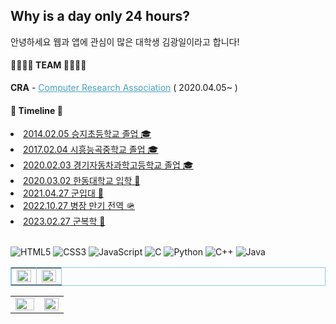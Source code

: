 <h2>Why is a day only 24 hours?</h2>
<p>안녕하세요 웹과 앱에 관심이 많은 대학생 김광일이라고 합니다!</p>
    
<h4>👨‍👨‍👦‍👦 TEAM 👨‍👨‍👦‍👦</h4>
<p><b>CRA</b> - <a href = "https://cra16.github.io" style = "color : rgb(76, 161, 195)"> Computer Research Association</a> ( 2020.04.05~ )</p>
    
<h4>🚗 Timeline 🚗</h4>
<u>
    <li>2014.02.05 승지초등학교 졸업 🎓</li>
    <li>2017.02.04 시흥능곡중학교 졸업 🎓</li>
    <li>2020.02.03 경기자동차과학고등학교 졸업 🎓</li>
    <li>2020.03.02 한동대학교 입학 🏫</li>
    <li>2021.04.27 군입대 🫡</li>
    <li>2022.10.27 병장 만기 전역 🪖</li>
    <li>2023.02.27 군복학 🏫</li>
</u>
<br>

![HTML5](https://img.shields.io/badge/-HTML5-F05032?style=for-the-badge&logo=html5&logoColor=white)
![CSS3](https://img.shields.io/badge/-CSS3-007ACC?style=for-the-badge&logo=css3)
![JavaScript](https://img.shields.io/badge/-JavaScript-yellow?style=for-the-badge&logo=javascript&logoColor=white)
![C](https://img.shields.io/badge/-C-0054FF?style=for-the-badge&logo=C&logoColor=ffffff)
![Python](https://img.shields.io/badge/-Python-2457BD?style=for-the-badge&logo=Python&logoColor=white)
![C++](https://img.shields.io/badge/-C++-00599C?style=for-the-badge&logo=cplusplus&logoColor=white)
![Java](https://img.shields.io/badge/-Java-FF9900?style=for-the-badge&logo=openjdk&logoColor=white)

<!-- ![Dart](https://img.shields.io/badge/-Dart-2457BD?style=for-the-badge&logo=Dart&logoColor=white) -->
<!-- ![mazandi profile](http://mazandi.herokuapp.com/api?handle=oksk6681) -->


<table border = "1 solid" bordercolor = "skyblue" align = "center">
    <tr>
        <td>
            <img src = "https://github-readme-stats.vercel.app/api/top-langs/?username=oksk6681&layout=compact&theme=tokyonight" align = "left" style = "width : 100%"/>
        </td>
        <td>
            <img src = "[https://github-readme-stats.vercel.app/api/top-langs/?username=oksk6681&layout=compact&theme=tokyonight](https://github-readme-stats.vercel.app/api?username=oksk6681&show_icons=true&theme=radical)" align = "left" style = "width : 100%"/>
        </td>
    </tr>
</table>

<table><tr><td valign="top" width="54%">
<img src="https://github-readme-stats.vercel.app/api?username=oksk6681&show_icons=true&theme=react&count_private=true&hide_border=true" align="left" style="width: 100%" />
</td><td valign="top" width="46%">
<img src="https://github-readme-stats.vercel.app/api/top-langs/?username=oksk6681&hide_border=true&layout=compact&theme=react" align="left" style="width: 100%" />
</td></tr></table>



